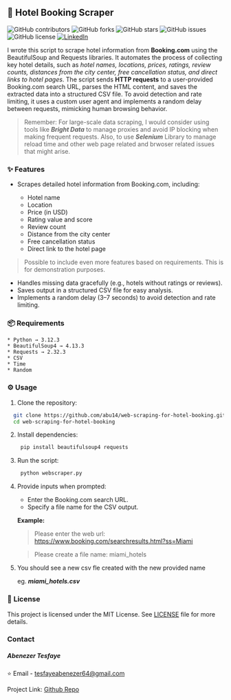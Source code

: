 ## 🏨 **Hotel Booking Scraper**

![GitHub contributors](https://img.shields.io/github/contributors/abu14/web-scraping-for-hotel-booking)
![GitHub forks](https://img.shields.io/github/forks/abu14/web-scraping-for-hotel-booking)
![GitHub stars](https://img.shields.io/github/stars/abu14/web-scraping-for-hotel-booking)
![GitHub issues](https://img.shields.io/github/issues/abu14/web-scraping-for-hotel-booking)
![GitHub license](https://img.shields.io/github/license/abu14/web-scraping-for-hotel-booking)
[![LinkedIn](https://img.shields.io/badge/LinkedIn-Connect-blue)](https://www.linkedin.com/in/abenezer-tesfaye-191579214/)


I wrote this script to scrape hotel information from **Booking.com** using the BeautifulSoup and Requests libraries. 
It automates the process of collecting key hotel details, such as *hotel names, locations, prices, ratings, review counts, distances from the city center, 
free cancellation status, and direct links to hotel pages*. The script sends **HTTP requests** to a user-provided Booking.com search URL, parses the HTML content, and saves the extracted data into a structured CSV file. 
To avoid detection and rate limiting, it uses a custom user agent and implements a random delay between requests, mimicking human browsing behavior.

> Remember: For large-scale data scraping, I would consider using tools like ***Bright Data*** to manage proxies and avoid IP blocking when making frequent requests. Also, to use ***Selenium*** Library to manage reload time and other web page related and brwoser related issues that might arise.


### ✨ **Features**

* Scrapes detailed hotel information from Booking.com, including:

  * Hotel name
  * Location
  * Price (in USD)
  * Rating value and score
  * Review count
  * Distance from the city center
  * Free cancellation status
  * Direct link to the hotel page

> Possible to include even more features based on requirements. This is for demonstration purposes.

- Handles missing data gracefully (e.g., hotels without ratings or reviews).
- Saves output in a structured CSV file for easy analysis.
- Implements a random delay (3–7 seconds) to avoid detection and rate limiting.

### 📦 **Requirements**

```
* Python → 3.12.3
* BeautifulSoup4 → 4.13.3
* Requests → 2.32.3
* CSV 
* Time 
* Random 
```

### ⚙️ **Usage**

1. Clone the repository:
```bash
  git clone https://github.com/abu14/web-scraping-for-hotel-booking.git
  cd web-scraping-for-hotel-booking
```

2. Install dependencies:
   ```bash
    pip install beautifulsoup4 requests
   ```

3. Run the script:
   ```bash
    python webscraper.py
   ```
4. Provide inputs when prompted:

    * Enter the Booking.com search URL.
    * Specify a file name for the CSV output.

    **Example:**
  
      > Please enter the web url: https://www.booking.com/searchresults.html?ss=Miami
      
      > Please create a file name: miami_hotels

5. You should see a new csv fle created with the new provided name

   eg. ***miami_hotels.csv*** 

### 📝 **License**

This project is licensed under the MIT License.  See [LICENSE](./LICENSE) file for more details.
  

<!-- CONTACT -->
### **Contact**

##### Abenezer Tesfaye

⭐️ Email - tesfayeabenezer64@gmail.com
 
Project Link: [Github Repo](https://github.com/abu14/web-scraping-for-hotel-booking)

